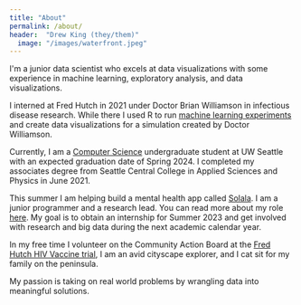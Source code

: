 ```yaml
---
title: "About"
permalink: /about/
header:  "Drew King (they/them)"
  image: "/images/waterfront.jpeg"
---
```


I'm a junior data scientist who excels at data visualizations with some experience in machine learning, exploratory analysis, and data visualizations.

I interned at Fred Hutch in 2021 under Doctor Brian Williamson in infectious disease research.  While there I used R to run [machine learning experiments](/sl_screens/) and create data visualizations for a simulation created by Doctor Williamson.

Currently, I am a [Computer Science](/allen_school/) undergraduate student at UW Seattle with an expected graduation date of Spring 2024.  I completed my associates degree from Seattle Central College in Applied Sciences and Physics in June 2021.

This summer I am helping build a mental health app called [Solala](https://solala.app).  I am a junior programmer and a research lead.  You can read more about my role [here](https://solala.app/drew.html).  My goal is to obtain an internship for Summer 2023 and get involved with research and big data during the next academic calendar year.  

In my free time I volunteer on the Community Action Board at the [Fred Hutch HIV Vaccine trial](https://www.fredhutch.org/en/research/divisions/vaccine-infectious-disease-division/research/immunology-and-vaccine-development/seattle-vaccine-trials-unit.html), I am an avid cityscape explorer, and I cat sit for my family on the peninsula.

My passion is taking on real world problems by wrangling data into meaningful solutions.
